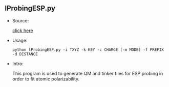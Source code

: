 ## lProbingESP.py

* Source:

  [click here](https://github.com/leucinw/ComputTools/tree/master/src/lProbingESP.py)

* Usage:

  ```shell
  python lProbingESP.py -i TXYZ -k KEY -c CHARGE [-m MODE] -f PREFIX -d DISTANCE 
  ```

* Intro:

  This program is used to generate QM and tinker files for ESP probing in order to fit atomic polarizability.